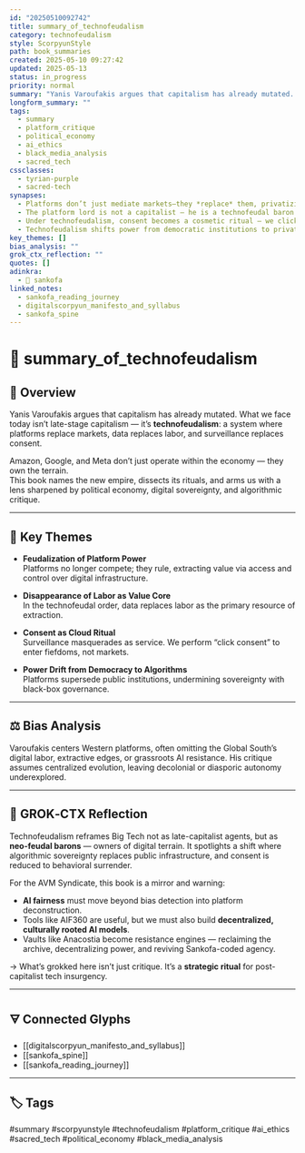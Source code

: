 ```yaml
---
id: "20250510092742"
title: summary_of_technofeudalism
category: technofeudalism
style: ScorpyunStyle
path: book_summaries
created: 2025-05-10 09:27:42
updated: 2025-05-13
status: in_progress
priority: normal
summary: "Yanis Varoufakis argues that capitalism has already mutated. What we face today isn’t late-stage capitalism—it’s technofeudalism: a system where platforms replace markets, data replaces labor, and surveillance replaces consent. Amazon, Google, and Meta don’t just operate within the economy—they own the terrain. This book names the new empire, dissects its rituals, and arms us with a lens sharpened by political economy and algorithmic critique."
longform_summary: ""
tags:
  - summary
  - platform_critique
  - political_economy
  - ai_ethics
  - black_media_analysis
  - sacred_tech
cssclasses:
  - tyrian-purple
  - sacred-tech
synapses:
  - Platforms don’t just mediate markets—they *replace* them, privatizing what once was public terrain. Under technofeudalism, data replaces labor as the primary source of value extraction.
  - The platform lord is not a capitalist — he is a technofeudal baron who owns the algorithmic land and extracts value through access, not production.
  - Under technofeudalism, consent becomes a cosmetic ritual — we click “agree” not to participate in a market, but to enter a privately owned fiefdom.
  - Technofeudalism shifts power from democratic institutions to private, opaque algorithmic empires — bypassing regulation and rewriting sovereignty.
key_themes: []
bias_analysis: ""
grok_ctx_reflection: ""
quotes: []
adinkra:
  - 🦢 sankofa
linked_notes:
  - sankofa_reading_journey
  - digitalscorpyun_manifesto_and_syllabus
  - sankofa_spine
---
```


# 📘 summary_of_technofeudalism

## 📌 Overview

Yanis Varoufakis argues that capitalism has already mutated. What we face today isn’t late-stage capitalism — it’s **technofeudalism**: a system where platforms replace markets, data replaces labor, and surveillance replaces consent.

Amazon, Google, and Meta don’t just operate within the economy — they own the terrain.  
This book names the new empire, dissects its rituals, and arms us with a lens sharpened by political economy, digital sovereignty, and algorithmic critique.

---

## 🔑 Key Themes

- **Feudalization of Platform Power**  
  Platforms no longer compete; they rule, extracting value via access and control over digital infrastructure.

- **Disappearance of Labor as Value Core**  
  In the technofeudal order, data replaces labor as the primary resource of extraction.

- **Consent as Cloud Ritual**  
  Surveillance masquerades as service. We perform “click consent” to enter fiefdoms, not markets.

- **Power Drift from Democracy to Algorithms**  
  Platforms supersede public institutions, undermining sovereignty with black-box governance.

---

## ⚖️ Bias Analysis

Varoufakis centers Western platforms, often omitting the Global South’s digital labor, extractive edges, or grassroots AI resistance. His critique assumes centralized evolution, leaving decolonial or diasporic autonomy underexplored.

---

## 🤖 GROK‑CTX Reflection

Technofeudalism reframes Big Tech not as late-capitalist agents, but as **neo-feudal barons** — owners of digital terrain. It spotlights a shift where algorithmic sovereignty replaces public infrastructure, and consent is reduced to behavioral surrender.

For the AVM Syndicate, this book is a mirror and warning:  
- **AI fairness** must move beyond bias detection into platform deconstruction.  
- Tools like AIF360 are useful, but we must also build **decentralized, culturally rooted AI models**.  
- Vaults like Anacostia become resistance engines — reclaiming the archive, decentralizing power, and reviving Sankofa-coded agency.

→ What’s grokked here isn’t just critique. It’s a **strategic ritual** for post-capitalist tech insurgency.

---

## 🜃 Connected Glyphs

- [[digitalscorpyun_manifesto_and_syllabus]]  
- [[sankofa_spine]]  
- [[sankofa_reading_journey]]

---

## 🏷️ Tags

#summary #scorpyunstyle #technofeudalism #platform_critique #ai_ethics #sacred_tech #political_economy #black_media_analysis
